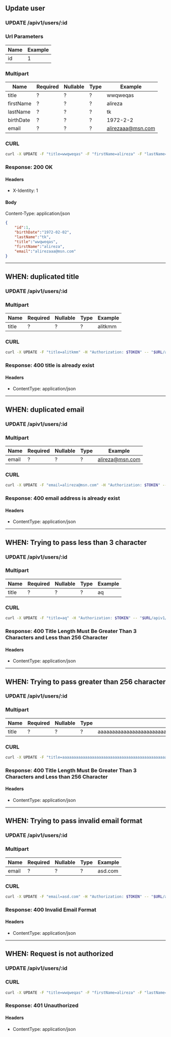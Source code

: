 ## Update user

### UPDATE /apiv1/users/:id

### Url Parameters

Name | Example
--- | ---
id | 1

### Multipart

Name | Required | Nullable | Type | Example
--- | --- | --- | --- | ---
title | ? | ? | ? | wwqweqas
firstName | ? | ? | ? | alireza
lastName | ? | ? | ? | tk
birthDate | ? | ? | ? | 1972-2-2
email | ? | ? | ? | alirezaaa@msn.com

### CURL

```bash
curl -X UPDATE -F "title=wwqweqas" -F "firstName=alireza" -F "lastName=tk" -F "birthDate=1972-2-2" -F "email=alirezaaa@msn.com" -H "Authorization: $TOKEN" -- "$URL/apiv1/users/1?"
```

### Response: 200 OK

#### Headers

* X-Identity: 1

#### Body

Content-Type: application/json

```json
{
    "id":1,
    "birthDate":"1972-02-02",
    "lastName":"tk",
    "title":"wwqweqas",
    "firstName":"alireza",
    "email":"alirezaaa@msn.com"
}
```

---

## WHEN: duplicated title

### UPDATE /apiv1/users/:id

### Multipart

Name | Required | Nullable | Type | Example
--- | --- | --- | --- | ---
title | ? | ? | ? | alitkmm

### CURL

```bash
curl -X UPDATE -F "title=alitkmm" -H "Authorization: $TOKEN" -- "$URL/apiv1/users/1?"
```

### Response: 400 title is already exist

#### Headers

* ContentType: application/json

---

## WHEN: duplicated email

### UPDATE /apiv1/users/:id

### Multipart

Name | Required | Nullable | Type | Example
--- | --- | --- | --- | ---
email | ? | ? | ? | alireza@msn.com

### CURL

```bash
curl -X UPDATE -F "email=alireza@msn.com" -H "Authorization: $TOKEN" -- "$URL/apiv1/users/1?"
```

### Response: 400 email address is already exist

#### Headers

* ContentType: application/json

---

## WHEN: Trying to pass less than 3 character

### UPDATE /apiv1/users/:id

### Multipart

Name | Required | Nullable | Type | Example
--- | --- | --- | --- | ---
title | ? | ? | ? | aq

### CURL

```bash
curl -X UPDATE -F "title=aq" -H "Authorization: $TOKEN" -- "$URL/apiv1/users/1?"
```

### Response: 400 Title Length Must Be Greater Than 3 Characters and Less than 256 Character

#### Headers

* ContentType: application/json

---

## WHEN: Trying to pass greater than 256 character

### UPDATE /apiv1/users/:id

### Multipart

Name | Required | Nullable | Type | Example
--- | --- | --- | --- | ---
title | ? | ? | ? | aaaaaaaaaaaaaaaaaaaaaaaaaaaaaaaaaaaaaaaaaaaaaaaaaaaaaaaaaaaaaaaaaaaaaaaaaaaaaaaaaaaaaaaaaaaaaaaaaaaaaaaaaaaaaaaaaaaaaaaaaaaaaaaaaaaaaaaaaaaaaaaaaaaaaaaaaaaaaaaaaaaaaaaaaaaaaaaaaaaaaaaaaaaaaaaaaaaaaaaaaaaaaaaaaaaaaaaaaaaaaaaaaaaaaaaaaaaaaaaaaaaaaaaaaaaaaaaaaa

### CURL

```bash
curl -X UPDATE -F "title=aaaaaaaaaaaaaaaaaaaaaaaaaaaaaaaaaaaaaaaaaaaaaaaaaaaaaaaaaaaaaaaaaaaaaaaaaaaaaaaaaaaaaaaaaaaaaaaaaaaaaaaaaaaaaaaaaaaaaaaaaaaaaaaaaaaaaaaaaaaaaaaaaaaaaaaaaaaaaaaaaaaaaaaaaaaaaaaaaaaaaaaaaaaaaaaaaaaaaaaaaaaaaaaaaaaaaaaaaaaaaaaaaaaaaaaaaaaaaaaaaaaaaaaaaaaaaaaaaa" -H "Authorization: $TOKEN" -- "$URL/apiv1/users/1?"
```

### Response: 400 Title Length Must Be Greater Than 3 Characters and Less than 256 Character

#### Headers

* ContentType: application/json

---

## WHEN: Trying to pass invalid email format

### UPDATE /apiv1/users/:id

### Multipart

Name | Required | Nullable | Type | Example
--- | --- | --- | --- | ---
email | ? | ? | ? | asd.com

### CURL

```bash
curl -X UPDATE -F "email=asd.com" -H "Authorization: $TOKEN" -- "$URL/apiv1/users/1?"
```

### Response: 400 Invalid Email Format

#### Headers

* ContentType: application/json

---

## WHEN: Request is not authorized

### UPDATE /apiv1/users/:id

### CURL

```bash
curl -X UPDATE -F "title=wwqweqas" -F "firstName=alireza" -F "lastName=tk" -F "birthDate=1972-2-2" -F "email=alirezaaa@msn.com" -- "$URL/apiv1/users/1?"
```

### Response: 401 Unauthorized

#### Headers

* ContentType: application/json


